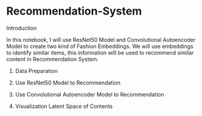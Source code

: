# Recommendation-System

Introduction

In this notebook, I will use ResNet50 Model and Convolutional Autoencoder Model to create two kind of Fashion Embeddings. We will use embeddings to identify similar items, this information will be used to recommend similar content in Recommendation System.

1. Data Preparation

2. Use ResNet50 Model to Recommendation

3. Use Convolutional Autoencoder Model to Recommendation

4. Visualization Latent Space of Contents

